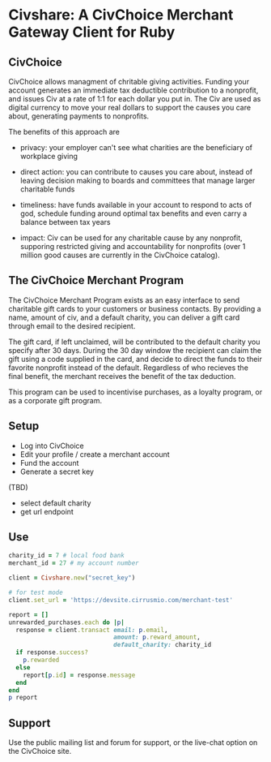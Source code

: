 <!--
To convert this file to html:

    gem install markup redcloth
    markup README.md [-F]
    open README.html

You may want to install the markdown syntax for vim:

    http://www.vim.org/scripts/script.php?script_id=2882

-->
# Civshare: A CivChoice Merchant Gateway Client for Ruby

## CivChoice

CivChoice allows managment of chritable giving activities.  Funding your
account generates an immediate tax deductible contribution to a nonprofit, and
issues Civ at a rate of 1:1 for each dollar you put in.  The Civ are used as
digital currency to move your real dollars to support the causes you care
about, generating payments to nonprofits.

The benefits of this approach are

* privacy: your employer can't see what charities are the beneficiary of
  workplace giving

* direct action: you can contribute to causes you care about, instead of
  leaving decision making to boards and committees that manage larger
  charitable funds

* timeliness: have funds available in your account to respond to acts of god,
  schedule funding around optimal tax benefits and even carry a balance
  between tax years

* impact: Civ can be used for any charitable cause by any nonprofit, supporing
  restricted giving and accountability for nonprofits (over 1 million good
  causes are currently in the CivChoice catalog).

## The CivChoice Merchant Program

The CivChoice Merchant Program exists as an easy interface to send charitable
gift cards to your customers or business contacts.  By providing a name,
amount of civ, and a default charity, you can deliver a gift card through
email to the desired recipient.

The gift card, if left unclaimed, will be contributed to the default charity
you specify after 30 days.  During the 30 day window the recipient can claim
the gift using a code supplied in the card, and decide to direct the funds to
their favorite nonprofit instead of the default.  Regardless of who recieves
the final benefit, the merchant receives the benefit of the tax deduction.

This program can be used to incentivise purchases, as a loyalty program, or as
a corporate gift program.

## Setup

* Log into CivChoice
* Edit your profile / create a merchant account
* Fund the account
* Generate a secret key

(TBD)
* select default charity
* get url endpoint

## Use

```ruby
charity_id = 7 # local food bank
merchant_id = 27 # my account number

client = Civshare.new("secret_key")

# for test mode
client.set_url = 'https://devsite.cirrusmio.com/merchant-test'

report = []
unrewarded_purchases.each do |p|
  response = client.transact email: p.email,
                             amount: p.reward_amount,
                             default_charity: charity_id 
  if response.success?
    p.rewarded
  else
    report[p.id] = response.message
  end
end
p report
```

## Support

Use the public mailing list and forum for support, or the live-chat option on
the CivChoice site.
